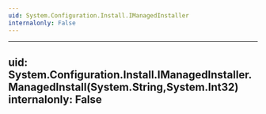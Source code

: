 ```yaml
---
uid: System.Configuration.Install.IManagedInstaller
internalonly: False
---
```


---
uid: System.Configuration.Install.IManagedInstaller.ManagedInstall(System.String,System.Int32)
internalonly: False
---
